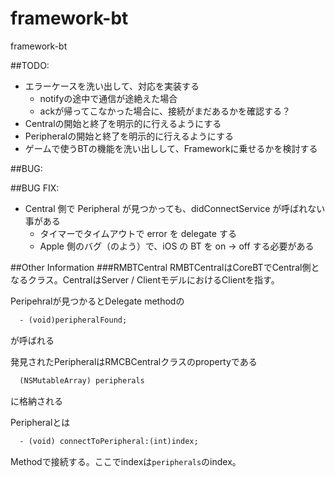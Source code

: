 framework-bt
============

framework-bt

##TODO:
* エラーケースを洗い出して、対応を実装する
    * notifyの途中で通信が途絶えた場合
    * ackが帰ってこなかった場合に、接続がまだあるかを確認する？
* Centralの開始と終了を明示的に行えるようにする
* Peripheralの開始と終了を明示的に行えるようにする
* ゲームで使うBTの機能を洗い出しして、Frameworkに乗せるかを検討する

##BUG:

##BUG FIX:
* Central 側で Peripheral が見つかっても、didConnectService が呼ばれない事がある
    * タイマーでタイムアウトで error を delegate する
    * Apple 側のバグ（のよう）で、iOS の BT を on -> off する必要がある

##Other Information
###RMBTCentral
RMBTCentralはCoreBTでCentral側となるクラス。CentralはServer / ClientモデルにおけるClientを指す。

Peripehralが見つかるとDelegate methodの
```html
  - (void)peripheralFound;
```
が呼ばれる

発見されたPeripheralはRMCBCentralクラスのpropertyである
```html
  (NSMutableArray) peripherals
```
に格納される

Peripheralとは
```html
  - (void) connectToPeripheral:(int)index;
```
Methodで接続する。ここでindexは`peripherals`のindex。
